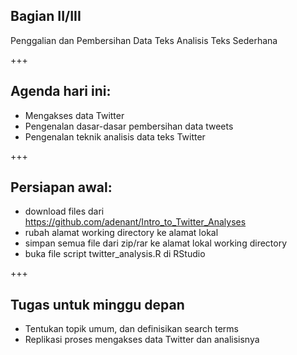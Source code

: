 ## Bagian II/III 
Penggalian dan Pembersihan Data Teks
Analisis Teks Sederhana

+++
## Agenda hari ini:
- Mengakses data Twitter
- Pengenalan dasar-dasar pembersihan data tweets
- Pengenalan teknik analisis data teks Twitter

+++
## Persiapan awal:
- download files dari https://github.com/adenant/Intro_to_Twitter_Analyses
- rubah alamat working directory ke alamat lokal
- simpan semua file dari zip/rar ke alamat lokal working directory
- buka file script twitter_analysis.R di RStudio

+++

## Tugas untuk minggu depan
- Tentukan topik umum, dan definisikan search terms
- Replikasi proses mengakses data Twitter dan analisisnya
